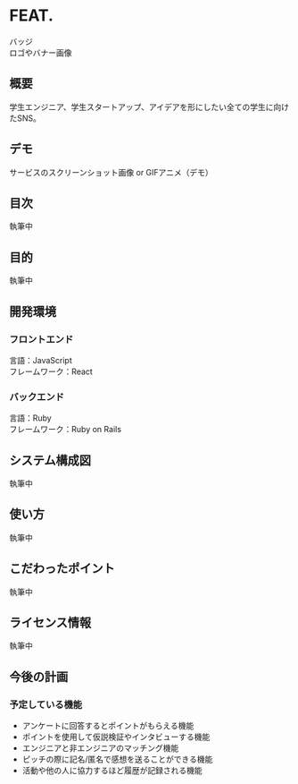 # FEAT.
バッジ<br>
ロゴやバナー画像

## 概要
学生エンジニア、学生スタートアップ、アイデアを形にしたい全ての学生に向けたSNS。

## デモ
サービスのスクリーンショット画像 or GIFアニメ（デモ）

## 目次
執筆中

## 目的
執筆中

## 開発環境
### フロントエンド
言語：JavaScript<br>
フレームワーク：React
### バックエンド
言語：Ruby<br>
フレームワーク：Ruby on Rails

## システム構成図
執筆中

## 使い方
執筆中

## こだわったポイント
執筆中

## ライセンス情報
執筆中

## 今後の計画
### 予定している機能
- アンケートに回答するとポイントがもらえる機能
- ポイントを使用して仮説検証やインタビューする機能
- エンジニアと非エンジニアのマッチング機能
- ピッチの際に記名/匿名で感想を送ることができる機能
- 活動や他の人に協力するほど履歴が記録される機能
